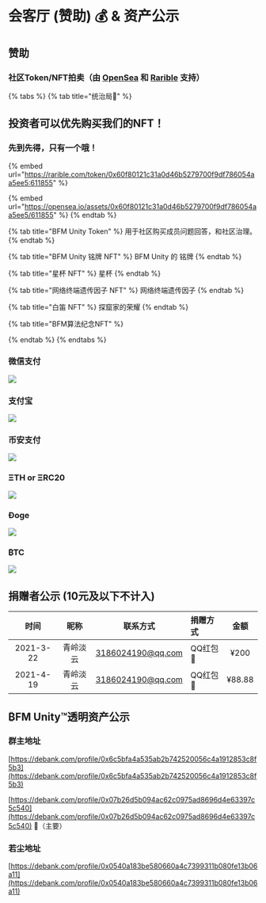 # 会客厅 \(赞助\) 💰 & 资产公示

## 赞助

### 社区Token/NFT拍卖（由 [OpenSea](https://opensea.io/collections) 和 [Rarible](https://rarible.com/) 支持）

{% tabs %}
{% tab title="统治局🚩" %}
## 投资者可以优先购买我们的NFT！

### 先到先得，只有一个哦！

{% embed url="https://rarible.com/token/0x60f80121c31a0d46b5279700f9df786054aa5ee5:611855" %}

{% embed url="https://opensea.io/assets/0x60f80121c31a0d46b5279700f9df786054aa5ee5/611855" %}
{% endtab %}

{% tab title="BFM Unity Token" %}
用于社区购买成员问题回答，和社区治理。
{% endtab %}

{% tab title="BFM Unity 铭牌 NFT" %}
BFM Unity 的 铭牌
{% endtab %}

{% tab title="星杯 NFT" %}
星杯
{% endtab %}

{% tab title="网络终端遗传因子 NFT" %}
网络终端遗传因子
{% endtab %}

{% tab title="白笛 NFT" %}
探窟家的荣耀
{% endtab %}

{% tab title="BFM算法纪念NFT" %}

{% endtab %}
{% endtabs %}

### 微信支付

![](../.gitbook/assets/1779f6a2493c2649cf67b84b11733d3f.jpg)

### 支付宝

![](../.gitbook/assets/9304dfd7a84917a2a1364f70e5e1c023.jpg)

### **币安支付**

![](../.gitbook/assets/6889c0c32015caf05113720301000744.jpg)

### **Ξ**TH or **Ξ**RC20

![](../.gitbook/assets/screenshot_2020-03-25-11-16-44-118_com.wallet.cry.png)

### Ðoge

![](../.gitbook/assets/881fcdba81e2eb5ac727012f083991cb.jpg)

### ​₿TC

![](../.gitbook/assets/screenshot_2020-03-25-11-16-30-068_com.wallet.cry.png)

## 捐赠者公示 \(10元及以下不计入\) 

| 时间 | 昵称 | 联系方式 | 捐赠方式 | 金额 |
| :---: | :---: | :---: | :--- | :---: |
| 2021-3-22 | 青岭淡云 | 3186024190@qq.com | QQ红包🧧 | ¥200 |
| 2021-4-19 | 青岭淡云 | 3186024190@qq.com | QQ红包🧧 | ¥88.88 |

## ₿FM Unity™透明资产公示

### 群主地址

[https://debank.com/profile/0x6c5bfa4a535ab2b742520056c4a1912853c8f5b3](https://debank.com/profile/0x6c5bfa4a535ab2b742520056c4a1912853c8f5b3)

[https://debank.com/profile/0x07b26d5b094ac62c0975ad8696d4e63397c5c540](https://debank.com/profile/0x07b26d5b094ac62c0975ad8696d4e63397c5c540) 🚩（主要）

### 若尘地址

[https://debank.com/profile/0x0540a183be580660a4c7399311b080fe13b06a11](https://debank.com/profile/0x0540a183be580660a4c7399311b080fe13b06a11)



